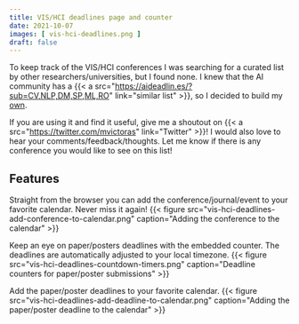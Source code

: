 ```yaml
---
title: VIS/HCI deadlines page and counter
date: 2021-10-07
images: [ vis-hci-deadlines.png ]
draft: false
---
```


To keep track of the VIS/HCI conferences I was searching for a curated list by other researchers/universities, but I found none. I knew that the AI community has a {{< a src="https://aideadlin.es/?sub=CV,NLP,DM,SP,ML,RO" link="similar list" >}}, so I decided to build my [own](/vis-deadlines).

If you are using it and find it useful, give me a shoutout on {{< a src="https://twitter.com/mvictoras" link="Twitter" >}}! I would also love to hear your comments/feedback/thoughts. Let me know if there is any conference you would like to see on this list!

## Features
Straight from the browser you can add the conference/journal/event to your favorite calendar. Never miss it again!
{{< figure src="vis-hci-deadlines-add-conference-to-calendar.png" caption="Adding the conference to the calendar" >}}

Keep an eye on paper/posters deadlines with the embedded counter. The deadlines are automatically adjusted to your local timezone. 
{{< figure src="vis-hci-deadlines-countdown-timers.png" caption="Deadline counters for paper/poster submissions" >}}

Add the paper/poster deadlines to your favorite calendar. 
{{< figure src="vis-hci-deadlines-add-deadline-to-calendar.png" caption="Adding the paper/poster deadline to the calendar" >}}
